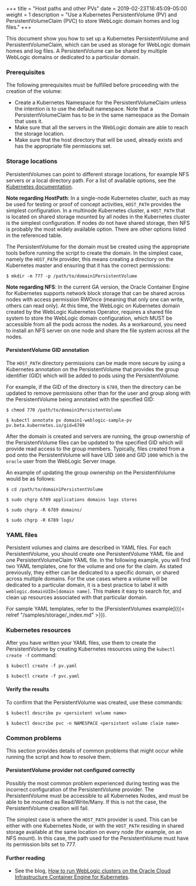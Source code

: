 +++
title = "Host paths and other PVs"
date = 2019-02-23T16:45:09-05:00
weight = 1
description = "Use a Kubernetes PersistentVolume (PV) and PersistentVolumeClaim (PVC) to store WebLogic domain homes and log files."
+++

This document show you how to set up a Kubernetes PersistentVolume and PersistentVolumeClaim, which can be used as storage for WebLogic domain homes and log files. A PersistentVolume can be shared by multiple WebLogic domains or dedicated to a particular domain.

### Prerequisites

The following prerequisites must be fulfilled before proceeding with the creation of the volume:

* Create a Kubernetes Namespace for the PersistentVolumeClaim unless the intention is to use the default namespace. Note that a PersistentVolumeClaim has to be in the same namespace as the Domain that uses it.
* Make sure that all the servers in the WebLogic domain are able to reach the storage location.
* Make sure that the host directory that will be used, already exists and has the appropriate file permissions set.

### Storage locations
PersistentVolumes can point to different storage locations, for example NFS servers or a local directory path. For a list of available options, see the [Kubernetes documentation](https://kubernetes.io/docs/concepts/storage/persistent-volumes/).

**Note regarding HostPath**: In a single-node Kubernetes cluster, such as may be used for testing or proof of concept activities, `HOST_PATH` provides the simplest configuration.  In a multinode Kubernetes cluster, a `HOST_PATH` that is located on shared storage mounted by all nodes in the Kubernetes cluster is the simplest configuration.  If nodes do not have shared storage, then NFS is probably the most widely available option.  There are other options listed in the referenced table.

The PersistentVolume for the domain must be created using the appropriate tools before running the script to create the domain.  In the simplest case, namely the `HOST_PATH` provider, this means creating a directory on the Kubernetes master and ensuring that it has the correct permissions:

```shell
$ mkdir -m 777 -p /path/to/domain1PersistentVolume
```

**Note regarding NFS**: In the current GA version, the Oracle Container Engine for Kubernetes supports network block storage that can be shared across nodes with access permission RWOnce (meaning that only one can write, others can read only). At this time, the WebLogic on Kubernetes domain created by the WebLogic Kubernetes Operator, requires a shared file system to store the WebLogic domain configuration, which MUST be accessible from all the pods across the nodes. As a workaround, you need to install an NFS server on one node and share the file system across all the nodes.

#### PersistentVolume GID annotation

The `HOST_PATH` directory permissions can be made more secure by using a Kubernetes annotation on the
PersistentVolume that provides the group identifier (GID) which will be added to pods using the PersistentVolume.

For example, if the GID of the directory is `6789`, then the directory can be updated to remove permissions
other than for the user and group along with the PersistentVolume being annotated with the specified GID:

```shell
$ chmod 770 /path/to/domain1PersistentVolume
```
```shell
$ kubectl annotate pv domain1-weblogic-sample-pv pv.beta.kubernetes.io/gid=6789
```

After the domain is created and servers are running, the group ownership of the PersistentVolume files
can be updated to the specified GID which will provide read access to the group members. Typically,
files created from a pod onto the PersistentVolume will have UID `1000` and GID `1000` which is the
`oracle` user from the WebLogic Server image.

An example of updating the group ownership on the PersistentVolume would be as follows:

```shell
$ cd /path/to/domain1PersistentVolume
```
```shell
$ sudo chgrp 6789 applications domains logs stores
```
```shell
$ sudo chgrp -R 6789 domains/
```
```shell
$ sudo chgrp -R 6789 logs/
```

### YAML files

Persistent volumes and claims are described in YAML files. For each PersistentVolume, you should create one PersistentVolume YAML file and one PersistentVolumeClaim YAML file. In the following example, you will find two YAML templates, one for the volume and one for the claim. As stated previously, they either can be dedicated to a specific domain, or shared across multiple domains. For the use cases where a volume will be dedicated to a particular domain, it is a best practice to label it with `weblogic.domainUID=[domain name]`. This makes it easy to search for, and clean up resources associated with that particular domain.

For sample YAML templates, refer to the [PersistentVolumes example]({{< relref "/samples/storage/_index.md" >}}).

### Kubernetes resources

After you have written your YAML files, use them to create the PersistentVolume by creating Kubernetes resources using the `kubectl create -f` command:

```shell
$ kubectl create -f pv.yaml
```
```shell
$ kubectl create -f pvc.yaml
```

#### Verify the results

To confirm that the PersistentVolume was created, use these commands:

```shell
$ kubectl describe pv <persistent volume name>
```
```shell
$ kubectl describe pvc -n NAMESPACE <persistent volume claim name>
```

### Common problems

This section provides details of common problems that might occur while running the script and how to resolve them.

#### PersistentVolume provider not configured correctly

Possibly the most common problem experienced during testing was the incorrect configuration of the PersistentVolume provider. The PersistentVolume must be accessible to all Kubernetes Nodes, and must be able to be mounted as Read/Write/Many. If this is not the case, the PersistentVolume creation will fail.

The simplest case is where the `HOST_PATH` provider is used. This can be either with one Kubernetes Node, or with the `HOST_PATH` residing in shared storage available at the same location on every node (for example, on an NFS mount). In this case, the path used for the PersistentVolume must have its permission bits set to 777.

#### Further reading

* See the blog, [How to run WebLogic clusters on the Oracle Cloud Infrastructure Container Engine for Kubernetes](https://blogs.oracle.com/weblogicserver/how-to-run-weblogic-clusters-on-the-oracle-cloud-infrastructure-container-engine-for-kubernetes).

